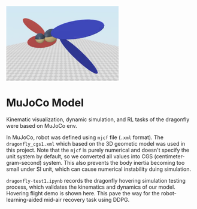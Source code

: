 <img src="./Hovering_flight_test.png" alt="Hovering_flight_test" width="300" height="200">

# MuJoCo Model

Kinematic visualization, dynamic simulation, and RL tasks of the dragonfly were based on MuJoCo env. 

In MuJoCo, robot was defined using `mjcf` file (`.xml` format). The `dragonfly_cgs1.xml` which based on the 3D geometic model was used in this project. Note that the `mjcf` is purely numerical and doesn't specify the unit system by default, so we converted all values into CGS (centimeter-gram-second) system. This also prevents the body inertia becoming too small under SI unit, which can cause numerical instability duing simulation. 

`dragonfly-test1.ipynb` records the dragonfly hovering simulation testing process, which validates the kinematics and dynamics of our model. Hovering flight demo is shown here. This pave the way for the robot-learning-aided mid-air recovery task using DDPG. 

